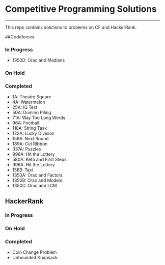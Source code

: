 # Competitive Programming Solutions
---
This repo contains solutions to problems on CF and HackerRank.


##Codeforces

### In Progress
- 1350D: Orac and Medians

### On Hold

### Completed
- 1A: Theatre Square
- 4A: Watermelon
- 25A: IQ Test
- 50A: Domino Piling
- 71A: Way Too Long Words
- 96A: Football
- 118A: String Task
- 122A: Lucky Division
- 158A: Next Round
- 189A: Cut Ribbon
- 337A: Puzzles 
- 996A: Hit the Lottery
- 580A: Kefa and First Steps
- 996A: Hit the Lottery
- 158B: Taxi
- 1350A: Orac and Factors
- 1350B: Orac and Models
- 1350C: Orac and LCM


## HackerRank

### In Progress

### On Hold

### Completed
- Coin Change Problem
- Unbounded Knapsack
